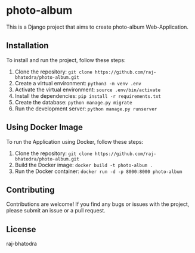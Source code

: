 # photo-album

This is a Django project that aims to create photo-album Web-Application.

## Installation

To install and run the project, follow these steps:

1. Clone the repository: `git clone https://github.com/raj-bhatodra/photo-album.git`
2. Create a virtual environment: `python3 -m venv .env`
3. Activate the virtual environment: `source .env/bin/activate`
4. Install the dependencies: `pip install -r requirements.txt`
5. Create the database: `python manage.py migrate`
6. Run the development server: `python manage.py runserver`

## Using Docker Image

To run the Application using Docker, follow these steps:

1. Clone the repository: `git clone https://github.com/raj-bhatodra/photo-album.git`
2. Build the Docker image: `docker build -t photo-album .`
3. Run the Docker container: `docker run -d -p 8000:8000 photo-album`

## Contributing

Contributions are welcome! If you find any bugs or issues with the project, please submit an issue or a pull request.

## License

raj-bhatodra
